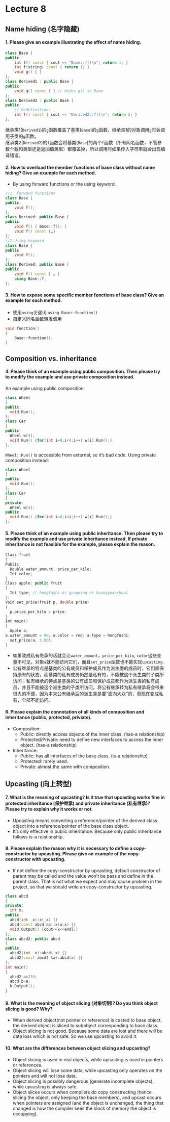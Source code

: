 # Lecture 8
##	Name hiding (名字隐藏)
#### 1.	Please give an example illustrating the effect of name hiding.

```cpp
class Base {
public:
	int f() const { cout << "Base::f()\n"; return 1; }
	int f(string) const { return 1; }
	void g() { }
};
class Derived1 : public Base {
public: 
	void g() const { } // hides g() in Base
};
class Derived2 : public Base {
public:
	// Redefinition:
	int f() const { cout << "Derived2::f()\n"; return 2; }
};
```

继承类1(`Derived1`)的`g`函数覆盖了基类(`Base`)的`g`函数，继承类1的对象调用`g`时会调用子类的`g`函数。  
继承类2(`Derived2`)的`f`函数会将基类(`Base`)的两个`f`函数（所有同名函数，不管参数个数和类型还是返回值类型）都覆盖掉，所以调用时如果传入字符串就会出现编译错误。

#### 2. How to overload the member functions of base class without name hiding? Give an example for each method.

- By using forward functions or the using keyword.

```cpp
//1. forward functions
class Base {
public:
    void f();
};
class Derived: public Base {
public:
    void f() { Base::f(); }
    void f() const {…}
};
//2.Using keyword
class Base {
public:
    void f();
};
class Derived: public Base {
public:
    void f() const { … }
    using Base::f;
};
```

#### 3. How to expose some specific member functions of base class? Give an example for each method.

- 使用`using`关键词 `using Base::function()`
- 自定义同名函数转发调用

```cpp
void function()	
{
    Base::function();
}
```

##	Composition vs. inheritance
#### 4. Please think of an example using public composition. Then please try to modify the example and use private composition instead. 

An example using public composition:

```cpp
class Wheel
{
public:
  void Run();
};
class Car
{
public:
  Wheel w[4];
  void Run() {for(int i=0;i<4;i++) w[i].Run();}
};
```

`Wheel::Run()` is accessible from external, so it’s bad code. Using private composition instead:

```cpp
class Wheel
{
public:
  void Run();
};
class Car
{
private:
  Wheel w[4];
public:
  void Run() {for(int i=0;i<4;i++) w[i].Run();}
};
```

#### 5. Please think of an example using public inheritance. Then please try to modify the example and use private inheritance instead. If private inheritance is not feasible for the example, please explain the reason. 

```cpp
Class fruit
{
Public:
  Double water_amount, price_per_kilo;
  Int color;	
}
Class apple: public fruit 
{
  Int type; // hongfushi or guoguang or huangyuanshuai
};
Void set_price(fruit p, double price)
{
  p.price_per_kilo = price;
}
Int main()
{
  Apple a;
a.water_amount = 90; a.color = red; a.type = hongfushi;
  set_price(a, 1.00);
}
```

- 如果改成私有继承的话就会让`water_amount`，`price_per_kilo`, `color`这些变量不可见，对象`a`就不能访问它们，而且`set_price`函数也不能实现`upcasting`.
- 公有继承的特点是基类的公有成员和保护成员作为派生类的成员时，它们都保持原有的状态，而基类的私有成员仍然是私有的，不能被这个派生类的子类所访问；私有继承的特点是基类的公有成员和保护成员都作为派生类的私有成员，并且不能被这个派生类的子类所访问。将公有继承转为私有继承将会带来很大的不便，因为本来公有继承后的派生类是要“面向大众”的，而现在变成私有，全部不能访问。

#### 6. Please explain the connotation of all kinds of composition and inheritance (public, protected, priviate).

- Composition:
  - Public: directly access objects of the inner class. (has-a relationship)
  - Protected/Private: need to define new interfaces to access the inner object. (has-a relationship)
- Inheritance:
  - Public: has all interfaces of the base class. (is-a relationship)
  - Protected: rarely used.
  - Private: almost the same with composition.

##	Upcasting (向上转型)
#### 7. What is the meaning of upcasting? Is it true that upcasting works fine in protected inheritance (保护继承) and private inheritance (私有继承)? Please try to explain why it works or not.

- Upcasting means converting a reference/pointer of the derived class object into a reference/pointer of the base class object. 
- It’s only effective in public inheritance. Because only public inheritance follows is-a relationship.

#### 8. Please explain the reason why it is necessary to define a copy-constructor by upcasting. Please give an example of the copy-constructor with upcasting.

- If not define the copy-constructor by upcasting, default constructor of parent may be called and the value won’t be pass and define in the parent class. That is not what we expect and may cause problem in the project, so that we should write an copy-constructor by upcasting.

```cpp	
class abcd
{
private:
  int x;
public:
  abcd(int _x):x(_x) {}
  abcd(const abcd &a):x(a.x) {}
  void Output() {cout<<x<<endl;}
};
class abcd2: public abcd
{
public:
  abcd2(int _x):abcd(_x) {}
  abcd2(const abcd2 &a):abcd(a) {}
};
int main()
{
  abcd2 a=233;
  abcd b=a;
  b.Output();
}
```

#### 9. What is the meaning of object slicing (对象切割)? Do you think object slicing is good? Why?

- When derived object(not pointer or reference) is casted to base object, the derived object is sliced to subobject corresponding to base class.
- Object slicing is not good. Because some data are lost and there will be data loss which is not safe. So we use upcasting to avoid it.

#### 10. What are the differences between object slicing and upcasting?

- Object slicing is used in real objects, while upcasting is used in pointers or references.
- Object slicing will lose some data, while upcasting only operates on the pointers and will not lose data.
- Object slicing is possibly dangerous (generate incomplete objects), while upcasting is always safe.
- Object slices occurs when compilers do copy constructing (hence slicing the object, only keeping the base members), and upcast occurs when pointers are assigned (and the object is unchanged, the thing that changed is how the compiler sees the block of memory the object is occupying).
